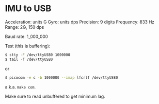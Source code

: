 # IMU to USB

Acceleration: units G
Gyro: units dps
Precision: 9 digits
Frequency: 833 Hz
Range: 2G, 150 dps

Baud rate: 1_000_000

Test (this is buffering):
```sh
$ stty -F /dev/ttyUSB0 1000000
$ tail -f /dev/ttyUSB0
```

or

```sh
$ picocom -e c -b 1000000 --imap lfcrlf /dev/ttyUSB0
```

a.k.a. `make com`.

Make sure to read unbuffered to get minimum lag.
